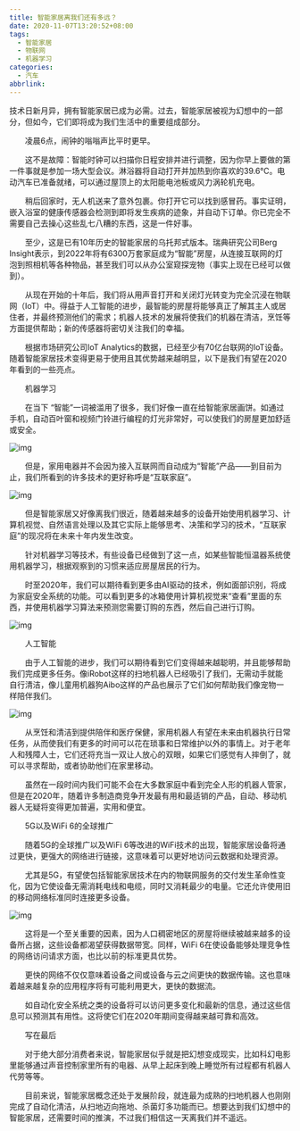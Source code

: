 ```yaml
---
title: 智能家居离我们还有多远？
date: 2020-11-07T13:20:52+08:00
tags:
  - 智能家居
  - 物联网
  - 机器学习
categories:
  - 汽车
abbrlink:
---
```


技术日新月异，拥有智能家居已成为必需。过去，智能家居被视为幻想中的一部分，但如今，它们即将成为我们生活中的重要组成部分。

　　凌晨6点，闹钟的嗡嗡声比平时更早。

　　这不是故障：智能时钟可以扫描你日程安排并进行调整，因为你早上要做的第一件事就是参加一场大型会议。淋浴器将自动打开并加热到你喜欢的39.6℃。电动汽车已准备就绪，可以通过屋顶上的太阳能电池板或风力涡轮机充电。

　　稍后回家时，无人机送来了意外包裹。你打开它可以找到感冒药。事实证明，嵌入浴室的健康传感器会检测到即将发生疾病的迹象，并自动下订单。你已完全不需要自己去操心这些乱七八糟的东西，这是一件好事。

　　至少，这是已有10年历史的智能家居的乌托邦式版本。瑞典研究公司Berg Insight表示，到2022年将有6300万套家庭成为“智能”房屋，从连接互联网的灯泡到照相机等各种物品，甚至我们可以从办公室窥探宠物（事实上现在已经可以做到）。

　　从现在开始的十年后，我们将从用声音打开和关闭灯光转变为完全沉浸在物联网（IoT）中。得益于人工智能的进步，最智能的房屋将能够真正了解其主人或居住者，并最终预测他们的需求；机器人技术的发展将使我们的机器在清洁，烹饪等方面提供帮助；新的传感器将密切关注我们的幸福。

　　根据市场研究公司IoT Analytics的数据，已经至少有70亿台联网的IoT设备。随着智能家居技术变得更易于使用且其优势越来越明显，以下是我们有望在2020年看到的一些亮点。

　　机器学习

　　在当下 “智能”一词被滥用了很多，我们好像一直在给智能家居画饼。如通过手机，自动百叶窗和视频门铃进行编程的灯光非常好，可以使我们的房屋更加舒适或安全。

![img](https://cdn.jsdelivr.net/gh/yakeing/Documentation@main/Hexo/images/81de-kcieyvz4479319.jpg)

　　但是，家用电器并不会因为接入互联网而自动成为“智能”产品——到目前为止，我们所看到的许多技术的更好称呼是“互联家庭”。

![img](https://cdn.jsdelivr.net/gh/yakeing/Documentation@main/Hexo/images/d392-kcieyvz4479355.jpg)

　　但是智能家居又好像离我们很近，随着越来越多的设备开始使用机器学习、计算机视觉、自然语言处理以及其它实际上能够思考、决策和学习的技术，“互联家庭”的现况将在未来十年内发生改变。

　　针对机器学习等技术，有些设备已经做到了这一点，如某些智能恒温器系统使用机器学习，根据观察到的习惯来适应房屋居民的行为。

　　时至2020年，我们可以期待看到更多由AI驱动的技术，例如面部识别，将成为家庭安全系统的功能。可以看到更多的冰箱使用计算机视觉来“查看”里面的东西，并使用机器学习算法来预测您需要订购的东西，然后自己进行订购。

![img](https://cdn.jsdelivr.net/gh/yakeing/Documentation@main/Hexo/images/9c19-kcieyvz4479380.jpg)

　　人工智能

　　由于人工智能的进步，我们可以期待看到它们变得越来越聪明，并且能够帮助我们完成更多任务。像iRobot这样的扫地机器人已经吸引了我们，无需动手就能自行清洁，像儿童用机器狗Aibo这样的产品也展示了它们如何帮助我们像宠物一样陪伴我们。

![img](https://cdn.jsdelivr.net/gh/yakeing/Documentation@main/Hexo/images/02a1-kcieyvz4479429.jpg)

　　从烹饪和清洁到提供陪伴和医疗保健，家用机器人有望在未来由机器执行日常任务，从而使我们有更多的时间可以花在琐事和日常维护以外的事情上。对于老年人和残障人士，它们还将充当一双让人放心的双眼，如果它们感觉有人摔倒了，就可以寻求帮助，或者协助他们在家里移动。

　　虽然在一段时间内我们可能不会在大多数家庭中看到完全人形的机器人管家，但是在2020年，随着许多制造商竞争开发最有用和最适销的产品，自动、移动机器人无疑将变得更加普遍，实用和便宜。

　　5G以及WiFi 6的全球推广

　　随着5G的全球推广以及WiFi 6等改进的WiFi技术的出现，智能家居设备将通过更快，更强大的网络进行链接，这意味着可以更好地访问云数据和处理资源。

　　尤其是5G，有望使包括智能家居技术在内的物联网服务的交付发生革命性变化，因为它使设备无需消耗电线和电缆，同时又消耗最少的电量。它还允许使用旧的移动网络标准同时连接更多设备。

![img](https://cdn.jsdelivr.net/gh/yakeing/Documentation@main/Hexo/images/9006-kcieyvz4479457.jpg)

　　这将是一个至关重要的因素，因为人口稠密地区的房屋将继续被越来越多的设备所占据，这些设备都渴望获得数据带宽。同样，WiFi 6在使设备能够处理竞争性的网络访问请求方面，也比以前的标准更具优势。

　　更快的网络不仅仅意味着设备之间或设备与云之间更快的数据传输。这也意味着越来越复杂的应用程序将有可能利用更大，更快的数据流。

　　如自动化安全系统之类的设备将可以访问更多变化和最新的信息，通过这些信息可以预测其有用性。这将使它们在2020年期间变得越来越可靠和高效。

　　写在最后

　　对于绝大部分消费者来说，智能家居似乎就是把幻想变成现实，比如科幻电影里能够通过声音控制家里所有的电器、从早上起床到晚上睡觉所有过程都有机器人代劳等等。

　　目前来说，智能家居概念还处于发展阶段，就连最为成熟的扫地机器人也刚刚完成了自动化清洁，从扫地迈向拖地、杀菌灯多功能而已。想要达到我们幻想中的智能家居，还需要时间的推演，不过我们相信这一天离我们并不遥远。